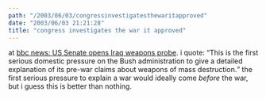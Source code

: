 ```yaml
---
path: "/2003/06/03/congressinvestigatesthewaritapproved" 
date: "2003/06/03 21:21:28" 
title: "congress investigates the war it approved" 
---
```

at <a href="http://news.bbc.co.uk/1/hi/world/americas/2958138.stm">bbc news: US Senate opens Iraq weapons probe</a>. i quote: <q>This is the first serious domestic pressure on the Bush administration to give a detailed explanation of its pre-war claims about weapons of mass destruction.</q> the first serious pressure to explain a war would ideally come *before* the war, but i guess this is better than nothing.